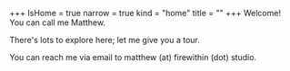 +++
IsHome = true
narrow = true
kind = "home"
title = ""
+++
Welcome! You can call me Matthew.

There's lots to explore here; let me give you a tour.

You can reach me via email to matthew (at) firewithin (dot) studio.
